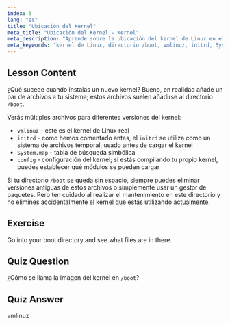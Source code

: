 ```yaml
---
index: 5
lang: "es"
title: "Ubicación del Kernel"
meta_title: "Ubicación del Kernel - Kernel"
meta_description: "Aprende sobre la ubicación del kernel de Linux en el directorio /boot, entendiendo vmlinuz, initrd y System.map. Explora los archivos del kernel y gestiona el espacio de forma eficaz."
meta_keywords: "kernel de Linux, directorio /boot, vmlinuz, initrd, System.map, principiante en Linux, tutorial de kernel, guía de Linux"
---
```


## Lesson Content

¿Qué sucede cuando instalas un nuevo kernel? Bueno, en realidad añade un par de archivos a tu sistema; estos archivos suelen añadirse al directorio `/boot`.

Verás múltiples archivos para diferentes versiones del kernel:

- `vmlinuz` - este es el kernel de Linux real
- `initrd` - como hemos comentado antes, el `initrd` se utiliza como un sistema de archivos temporal, usado antes de cargar el kernel
- `System.map` - tabla de búsqueda simbólica
- `config` - configuración del kernel; si estás compilando tu propio kernel, puedes establecer qué módulos se pueden cargar

Si tu directorio `/boot` se queda sin espacio, siempre puedes eliminar versiones antiguas de estos archivos o simplemente usar un gestor de paquetes. Pero ten cuidado al realizar el mantenimiento en este directorio y no elimines accidentalmente el kernel que estás utilizando actualmente.

## Exercise

Go into your boot directory and see what files are in there.

## Quiz Question

¿Cómo se llama la imagen del kernel en `/boot`?

## Quiz Answer

vmlinuz
